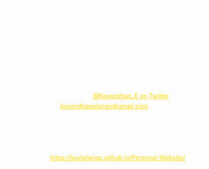 <div align="center" style="background-image: url('https://pic.longtao.fun/pics/24/8712160154167691113610916885165716016931_gopic_.gif'); background-size: cover; background-position: center; padding: 20px; color: white; border-radius: 15px;">
    <h1>👋 Hi, I’m @KoviElango</h1>
    <p>👀 I’m interested in Startups, PC building, Astronomy, and Garage projects</p>
    <p>🌱 I’m currently learning Mobile application development (Native Android and Cross Platform)</p>
    <p>💞️ I’m looking to collaborate on App building projects and Python projects</p>
    <p>📫 How to reach me: <a href="https://twitter.com/Kovendhan_E" target="_blank" style="color: #FFD700;">@Kovendhan_E on Twitter</a> or <a href="mailto:kovendhanelango@gmail.com" style="color: #FFD700;">kovendhanelango@gmail.com</a></p>
    <p>😄 Pronouns: He/Him</p>
    <p>⚡ Fun fact: The first-ever computer game, “Spacewar!,” was created in 1962 by Steve Russell.</p>
    <p>Resume: <a href="https://kovielango.github.io/Personal-Website/" target="_blank" style="color: #FFD700;">https://kovielango.github.io/Personal-Website/</a></p>
</div>
